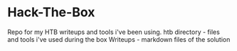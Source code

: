 # Hack-The-Box
Repo for my HTB writeups and tools i've been using.
htb directory - files and tools i've used during the box
Writeups - markdown files of the solution
